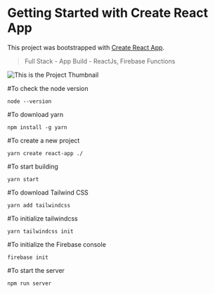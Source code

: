 # Getting Started with Create React App

This project was bootstrapped with [Create React App](https://github.com/facebook/create-react-app).

> Full Stack - App Build - ReactJs, Firebase Functions

![This is the Project Thumbnail](./images/images/thumb.png)

#To check the node version

```
node --version
```

#To download yarn

```
npm install -g yarn
```

#To create a new project

```
yarn create react-app ./
```

#To start building

```
yarn start
```

#To download Tailwind CSS

```
yarn add tailwindcss
```

#To initialize tailwindcss

```
yarn tailwindcss init
```

#To initialize the Firebase console

```
firebase init
```

#To start the server

```
npm run server
```
